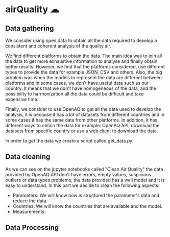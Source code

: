 # airQuality ☁

## Data gathering
We consider using open data to obtain all the data required to develop a consistent and coherent 
analysis of the quality air.

We find different platforms to obtain the data. The main idea was to join all the data to get more exhaustive information to analyse and finally obtain better results. However, we find that the platforms
considered, use different types to provide the data for example JSON, CSV and others. Also, the big problem was when the models to represent the data are different between platforms and in some cases, we don't have useful data such as our country. It means that we don't have homogeneous of the data, and the possibility to harmonization all the data could be difficult and take expensive time. 

Finally, we consider to use OpenAQ to get all the data used to develop the analysis, it is because it has a lot of datasets from different countries and in some cases it has the same data from other platforms. In addition, it has different ways to obtain the data for example:
OpenAQ API, download the datasets from specific country or use a web client to download the data.

In order to get the data we create a script called get_data.py.
## Data cleaning
As we can see on the jupyter notebooks called "Clean Air Quality" the data provided by OpenAQ API don't have errors, empty values, suspicious outliers or data types problems, the data provided has a well model and it is easy to understand. 
In this part we decide to clean the following aspects:
- Parameters: We will know how is structured the parameter's data and reduce the data.
- Countries: We will know the countries that are available and the model.
- Measurements:
## Data Processing